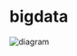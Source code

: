 # bigdata
![diagram](https://user-images.githubusercontent.com/32875227/137445868-b1372158-71f4-4eed-966c-06d8c7c0bfa3.jpg)



